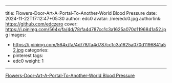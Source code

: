
---
title: Flowers-Door-Art-A-Portal-To-Another-World Blood Pressure
date: 2024-11-22T17:12:47+05:30
author: edc0
avatar: /me/edc0.jpg
authorlink: https://github.com/edczero
cover: https://i.pinimg.com/564x/fa/4d/78/fa4d787cc1c3a1625a070d1196841a52.jpg
images:
   - https://i.pinimg.com/564x/fa/4d/78/fa4d787cc1c3a1625a070d1196841a52.jpg
categories:
  - pinterest
tags:
  - edc0
weight: 1
---

<!--more-->

[Flowers-Door-Art-A-Portal-To-Another-World Blood Pressure](https://in.pinterest.com/pin/91901648639919341/)

	